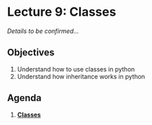 <!---
{"next":"Lectures_class2/Lecture10.md","title":"Classes - 9/25"}
-->

# Lecture 9: Classes

*Details to be confirmed...*

## Objectives

1. Understand how to use classes in python
2. Understand how inheritance works in python

## Agenda

1. **[Classes](../Topics/nb/classes.ipynb)**